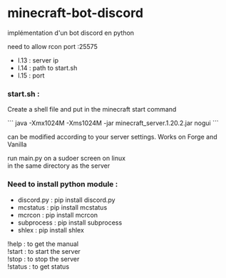 # minecraft-bot-discord

implémentation d'un bot discord en python 

need to allow rcon port  :25575 

<ul>
  <li> l.13 : server ip</li>
  <li> l.14 : path to start.sh </li>
  <li> l.15 : port </li>
</ul>

<h3>start.sh :</h3>
<p>Create a shell file and put in the minecraft start command </p> 
``` java -Xmx1024M -Xms1024M -jar minecraft_server.1.20.2.jar nogui  ``` <br> 
<p>can be modified according to your server settings. Works on Forge and Vanilla</p>
<p>run main.py on a sudoer screen on linux <br> in the same directory as the server</p>

<h3>Need to install python module :</h3>
<ul>
  <li>discord.py : pip install discord.py</li>
  <li>mcstatus : pip install mcstatus </li>
  <li>mcrcon : pip install mcrcon</li>
  <li>subprocess : pip install subprocess</li>
  <li>shlex : pip install shlex</li>
</ul>

!help : to get the manual  <br>
!start : to start  the server <br>
!stop : to stop the server <br>
!status : to get status <br>
